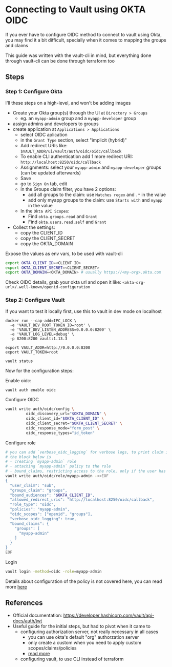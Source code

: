 # Connecting to Vault using OKTA OIDC

If you ever have to configure OIDC method to connect to vault using Okta, you may find it a bit difficult,
specially when it comes to mapping the groups and claims

This guide was written with the vault-cli in mind, but everything done through vault-cli can be done through terraform too

## Steps

### Step 1: Configure Okta

I'll these steps on a high-level, and won't be adding images

- Create your Okta group(s) through the UI at `Directory > Groups`
  - eg. an `myapp-admin` group and a `myapp-developer` group
- assign admins and developers to groups
- create application at `Applications > Applications`
  - select OIDC aplication
  - in the `Grant Type` section, select "implicit (hybrid)" 
  - Add redirect URIs like: `$VAULT_ADDR/ui/vault/auth/oidc/oidc/callback`
  - To enable CLI authentication add 1 more redirect URI: `http://localhost:8250/oidc/callback`
  - Assignments: select your `myapp-admin` and `myapp-developer` groups (can be updated afterwards)
  - Save
  - go to `Sign On` tab, edit
  - in the Groups claim filter, you have 2 options:
    - add all groups to the claim: use `Matches regex` and `.*` in the value
    - add only myapp groups to the claim: use `Starts with` and `myapp` in the value
  - In the `Okta API Scopes`:
    - Find `okta.groups.read` and `Grant`
    - Find `okta.users.read.self` and `Grant`
- Collect the settings:
  - copy the CLIENT_ID
  - copy the CLIENT_SECRET
  - copy the OKTA_DOMAIN

Expose the values as env vars, to be used with vault-cli

```bash
export OKTA_CLIENT_ID=<CLIENT_ID>
export OKTA_CLIENT_SECRET=<CLIENT_SECRET>
export OKTA_DOMAIN=<OKTA_DOMAIN> # usually https://<my-org>.okta.com
```

Check OIDC details, grab your okta url and open it like: `<okta-org-url>/.well-known/openid-configuration`

### Step 2: Configure Vault

If you want to test it locally first, use this to vault in dev mode on localhost
```
docker run --cap-add=IPC_LOCK \
  -e 'VAULT_DEV_ROOT_TOKEN_ID=root' \
  -e 'VAULT_DEV_LISTEN_ADDRESS=0.0.0.0:8200' \
  -e 'VAULT_LOG_LEVEL=debug' \
  -p 8200:8200 vault:1.13.3

export VAULT_ADDR=http://0.0.0.0:8200
export VAULT_TOKEN=root

vault status
```

Now for the configuration steps:

Enable oidc:
```bash
vault auth enable oidc
```

Configure OIDC
```bash
vault write auth/oidc/config \
         oidc_discovery_url="$OKTA_DOMAIN" \
         oidc_client_id="$OKTA_CLIENT_ID" \
         oidc_client_secret="$OKTA_CLIENT_SECRET" \
         oidc_response_mode="form_post" \
         oidc_response_types="id_token"
```

Configure role
```bash
# you can add `verbose_oidc_logging` for verbose logs, to print claim in vault server logs (not cli)
# the block below is
# - creating `myapp-admin` role
# - attaching `myapp-admin` policy to the role
# - bound_claims, restricting access to the role, only if the user has `myapp-admin` as one of the groups assigned to him and present in the claims sent by Okta
vault write auth/oidc/role/myapp-admin -<<EOF
{
  "user_claim": "sub",
  "groups_claim": "groups",
  "bound_audiences": "$OKTA_CLIENT_ID",
  "allowed_redirect_uris": "http://localhost:8250/oidc/callback",
  "role_type": "oidc",
  "policies": "myapp-admin",
  "oidc_scopes": ["openid", "groups"],
  "verbose_oidc_logging": true,
  "bound_claims": {
    "groups": [
      "myapp-admin"
    ]
  }
}
EOF
```

Login
```bash
vault login -method=oidc -role=myapp-admin
```

Details about configuration of the policy is not covered here, you can read more [here](https://developer.hashicorp.com/vault/docs/concepts/policies)

## References

- Official documentation: https://developer.hashicorp.com/vault/api-docs/auth/jwt
- Useful guide for the initial steps, but had to pivot when it came to
  - configuring authorization server, not really necessary in all cases
      - you can use okta's default "org" authorzation server
      - only create a custom when you need to apply custom scopes/claims/policies
      - [read more](https://developer.okta.com/docs/concepts/auth-servers/)
  - configuring vault, to use CLI instead of terraform

